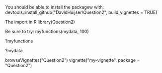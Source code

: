 You should be able to install the packagew with:
devtools::install_github("DavidHuijser/Question2",   build_vignettes = TRUE)

The import in R 
library(Question2)

Be sure to try:
myfunctions(mydata, 100)

?myfunctions

?mydata

browseVignettes("Question2")
vignette("my-vignette", package = "Question2")
